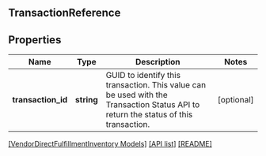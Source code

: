 ## TransactionReference

## Properties

Name | Type | Description | Notes
------------ | ------------- | ------------- | -------------
**transaction_id** | **string** | GUID to identify this transaction. This value can be used with the Transaction Status API to return the status of this transaction. | [optional]

[[VendorDirectFulfillmentInventory Models]](../) [[API list]](../../Api) [[README]](../../../README.md)
